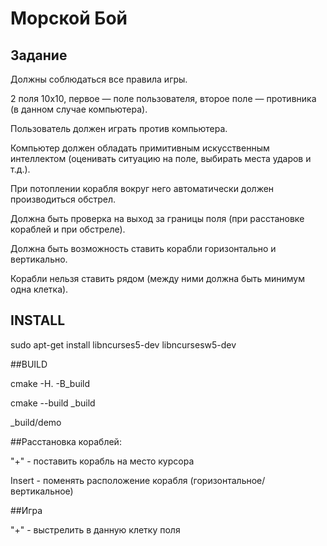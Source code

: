 # Морской Бой
## Задание
Должны соблюдаться все правила игры.

2 поля 10х10, первое — поле пользователя, второе поле — противника (в данном случае компьютера).

Пользователь должен играть против компьютера.

Компьютер должен обладать примитивным искусственным интеллектом (оценивать ситуацию на поле, выбирать места ударов и т.д.).

При потоплении корабля вокруг него автоматически должен производиться обстрел.

Должна быть проверка на выход за границы поля (при расстановке кораблей и при обстреле).

Должна быть возможность ставить корабли горизонтально и вертикально.

Корабли нельзя ставить рядом (между ними должна быть минимум одна клетка).

## INSTALL

sudo apt-get install libncurses5-dev libncursesw5-dev

##BUILD

cmake -H. -B_build

cmake --build _build

_build/demo

##Расстановка кораблей:

"+" - поставить корабль на место курсора

Insert - поменять расположение корабля (горизонтальное/вертикальное)

##Игра

"+" - выстрелить в данную клетку поля


